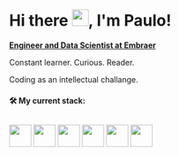 <h1 align="left">Hi there <img src="https://raw.githubusercontent.com/kaueMarques/kaueMarques/master/hi.gif" height="30px">, I'm Paulo!</h1>


[**Engineer and Data Scientist at Embraer**](https://www.linkedin.com/in/paulinhok14/)

Constant learner. Curious. Reader.

Coding as an intellectual challange.
<br>
#### 🛠 My current stack:
##
<div display="inline">
  <img width="40" height="40" src="https://cdn.jsdelivr.net/gh/devicons/devicon/icons/python/python-original-wordmark.svg" />
  <img width="40" height="40" src="https://www.svgrepo.com/show/374022/qlikview.svg" />
  <img width="40" height="40" src="https://cdn.jsdelivr.net/gh/devicons/devicon/icons/oracle/oracle-original.svg" />
  <img width="40" height="40" src="https://cdn.jsdelivr.net/gh/devicons/devicon/icons/pandas/pandas-original-wordmark.svg" />
  <img width="40" height="40" src="https://cdn.jsdelivr.net/gh/devicons/devicon/icons/git/git-original-wordmark.svg" />
  <img width="40" height="40" src="https://cdn.jsdelivr.net/gh/devicons/devicon/icons/linux/linux-original.svg" />
</div>
          
           
